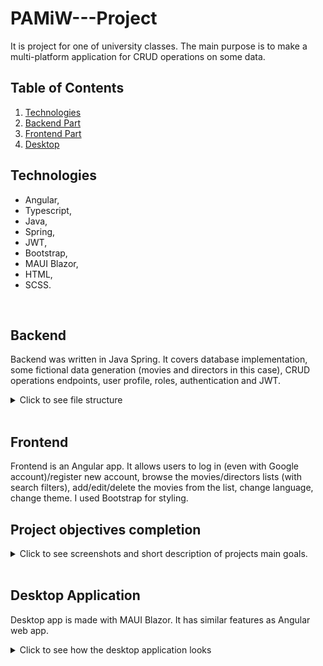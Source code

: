 # PAMiW---Project
It is project for one of university classes. The main purpose is to make a multi-platform application for CRUD operations on some data.

## Table of Contents
1. [Technologies](#Technologies)
2. [Backend Part](#Backend)
3. [Frontend Part](#Frontend)
4. [Desktop](#Desktop_aplication)

## Technologies

- Angular,
- Typescript,
- Java,
- Spring,
- JWT,
- Bootstrap,
- MAUI Blazor,
- HTML,
- SCSS.
<br>

## Backend

Backend was written in Java Spring. It covers database implementation, some fictional data generation (movies and directors in this case), CRUD operations endpoints, user profile, roles, authentication and JWT.  

<details>
  <summary>Click to see file structure</summary>
  <br>
  
  ![](img/backend_pliki.png)
</details>
<br>

## Frontend

Frontend is an Angular app. It allows users to log in (even with Google account)/register new account, browse the movies/directors lists (with search filters), add/edit/delete the movies from the list, change language, change theme. I used Bootstrap for styling. <br>

## Project objectives completion

<details>
  <summary>Click to see screenshots and short description of projects main goals.</summary>
  <br>

  Implementation of login/registration - user enters name and password. The access is blocked to users that are not logged in. Authentication window:
  ![](img/front_bez_logowanie.png)

  After authentication there is home page with displayed data. Data is fetched from API. 
  ![](img/front_zalogowany.png)

  ### CRUD Operations

  Create <br>
  ![](img/dodawanie.png)

  Update <br>
  ![](img/edycja.png)

  Fetching is done automatically, before the data is ready the loading icon is shown. <br>
  ![](img/ikona_ladowania.png)
 
  Roles are implemented in the backend. There are two users with ADMIN role, and every new registered user is given the USER role. <br>
  ![](img/rola.png)

  Theme changing option <br>
  ![](img/ciemny_motyw.png)

  Language changing option (language on the screenshot with dark theme is different than on the previous ones, that's why I didn't add another image) <br>
  ![](img/zmiana_jezyka.png)
</details>
<br>

## Desktop Application

Desktop app is made with MAUI Blazor. It has similar features as Angular web app.
<details>
  <summary>Click to see how the desktop application looks</summary>
  <br>

  Authentication window
  ![](img/desktop_autentykacja.png)

  After login window
  ![](img/desktop_zalogowany.png)

</details>
